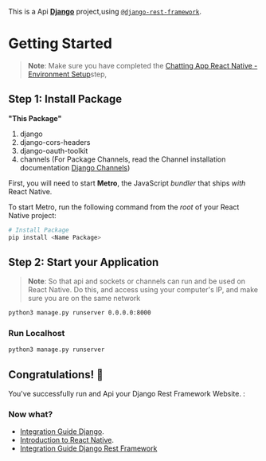 This is a Api [**Django**](https://www.djangoproject.com/) project,using [`@django-rest-framework`](https://www.django-rest-framework.org/).

# Getting Started

>**Note**: Make sure you have completed the [Chatting App React Native - Environment Setup](https://github.com/SamsuSidqy/Chatting-App-React-Native)step, 

## Step 1: Install Package

**"This Package"**
1. django
2. django-cors-headers 
3. django-oauth-toolkit
4. channels (For Package Channels, read the Channel installation documentation [Django Channels](https://channels.readthedocs.io/en/latest/installation.html))

First, you will need to start **Metro**, the JavaScript _bundler_ that ships _with_ React Native.

To start Metro, run the following command from the _root_ of your React Native project:

```bash
# Install Package
pip install <Name Package>

```

## Step 2: Start your Application

>**Note**: So that api and sockets or channels can run and be used on React Native. Do this, and access using your computer's IP, and make sure you are on the same network

```bash
python3 manage.py runserver 0.0.0.0:8000
```

### Run Localhost

```bash
python3 manage.py runserver
```


## Congratulations! :tada:

You've successfully run and Api your Django Rest Framework Website. :

### Now what?

- [Integration Guide Django](https://www.djangoproject.com/).
- [Introduction to React Native](https://reactnative.dev/docs/getting-started).
- [Integration Guide Django Rest Framework](https://www.django-rest-framework.org/)


